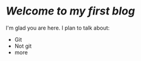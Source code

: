 # _Welcome to my first blog_


I'm glad you are here. I plan to talk about:
- Git
- Not git
- more 
